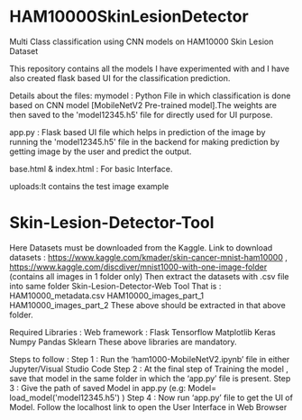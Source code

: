 # HAM10000SkinLesionDetector
Multi Class classification using CNN models on HAM10000 Skin Lesion Dataset



This repository contains all the models I have experimented with and I have also created flask based UI for the classification prediction.

Details about the files:
mymodel  :  Python File in which classification is done based on CNN model [MobileNetV2 Pre-trained model].The weights are then saved to the 'model12345.h5' file for directly used for UI purpose.

app.py : Flask based UI file which helps in prediction of the image by running the 'model12345.h5' file in the backend for making prediction by getting image by the user and predict the output.

base.html & index.html : For basic Interface.

uploads:It contains the test image example


# Skin-Lesion-Detector-Tool
 
 Here Datasets must be downloaded from the Kaggle.
 Link to download datasets : https://www.kaggle.com/kmader/skin-cancer-mnist-ham10000 , https://www.kaggle.com/discdiver/mnist1000-with-one-image-folder (contains all images in 1 folder only)
  Then extract the datasets with .csv file into same folder Skin-Lesion-Detector-Web Tool
      That is : HAM10000_metadata.csv
                HAM10000_images_part_1
                HAM10000_images_part_2
                These above should be extracted in that above folder.

Required Libraries :
    Web framework : Flask 
    Tensorflow
    Matplotlib
    Keras
    Numpy
    Pandas
    Sklearn
 These above libraries are mandatory.
 
 Steps to follow :
 Step 1 : Run the ‘ham1000-MobileNetV2.ipynb’ file in either Jupyter/Visual Studio Code
 Step 2 : At the final step of Training the model , save that model in the same folder in  which  the ‘app.py’ file is present.
 Step 3 : Give the path of saved Model in app.py 
 (e.g:  Model= load_model('model12345.h5') )
 Step 4 : Now run ‘app.py’ file to get the UI of Model. Follow the localhost link to open the User Interface in Web Browser

